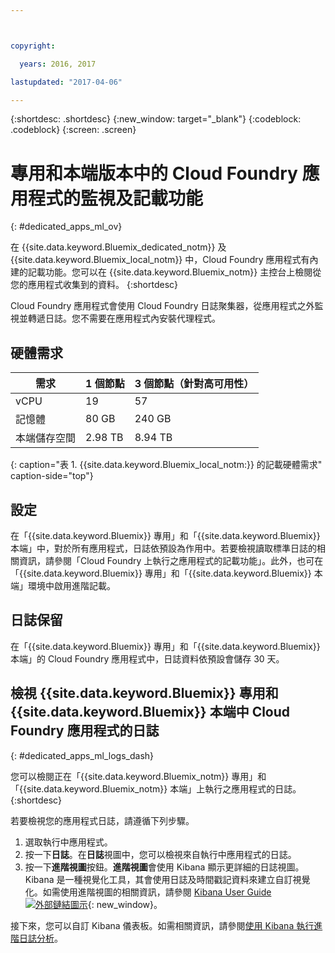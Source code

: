 ```yaml
---



copyright:

  years: 2016, 2017

lastupdated: "2017-04-06"

---
```


{:shortdesc: .shortdesc}
{:new_window: target="_blank"}
{:codeblock: .codeblock}
{:screen: .screen}

<!-- audience blue staging only begin -->

# 專用和本端版本中的 Cloud Foundry 應用程式的監視及記載功能
{: #dedicated_apps_ml_ov}


在 {{site.data.keyword.Bluemix_dedicated_notm}} 及 {{site.data.keyword.Bluemix_local_notm}} 中，Cloud Foundry 應用程式有內建的記載功能。您可以在 {{site.data.keyword.Bluemix_notm}} 主控台上檢閱從您的應用程式收集到的資料。
{:shortdesc}

Cloud Foundry 應用程式會使用 Cloud Foundry 日誌聚集器，從應用程式之外監視並轉遞日誌。您不需要在應用程式內安裝代理程式。

## 硬體需求


| **需求** |    **1 個節點**     | **3 個節點（針對高可用性）** |
|-----------------|-------------------|-------------------|
vCPU | 19 | 57 |
記憶體 | 80 GB | 240 GB |
本端儲存空間 | 2.98 TB | 8.94 TB |
{: caption="表 1. {{site.data.keyword.Bluemix_local_notm:}} 的記載硬體需求" caption-side="top"}

## 設定

在「{{site.data.keyword.Bluemix}} 專用」和「{{site.data.keyword.Bluemix}} 本端」中，對於所有應用程式，日誌依預設為作用中。若要檢視讀取標準日誌的相關資訊，請參閱「Cloud Foundry 上執行之應用程式的記載功能」。此外，也可在「{{site.data.keyword.Bluemix}} 專用」和「{{site.data.keyword.Bluemix}} 本端」環境中啟用進階記載。

## 日誌保留

在「{{site.data.keyword.Bluemix}} 專用」和「{{site.data.keyword.Bluemix}} 本端」的 Cloud Foundry 應用程式中，日誌資料依預設會儲存 30 天。

## 檢視 {{site.data.keyword.Bluemix}} 專用和 {{site.data.keyword.Bluemix}} 本端中 Cloud Foundry 應用程式的日誌
{: #dedicated_apps_ml_logs_dash}

您可以檢閱正在「{{site.data.keyword.Bluemix_notm}} 專用」和「{{site.data.keyword.Bluemix_notm}} 本端」上執行之應用程式的日誌。
{:shortdesc}

若要檢視您的應用程式日誌，請遵循下列步驟。
1. 選取執行中應用程式。
2. 按一下**日誌**。在**日誌**視圖中，您可以檢視來自執行中應用程式的日誌。
4. 按一下**進階視圖**按鈕。**進階視圖**會使用 Kibana 顯示更詳細的日誌視圖。Kibana 是一種視覺化工具，其會使用日誌及時間戳記資料來建立自訂視覺化。如需使用進階視圖的相關資訊，請參閱 [Kibana User Guide ![外部鏈結圖示](../../../icons/launch-glyph.svg "外部鏈結圖示")](https://www.elastic.co/guide/en/kibana/4.1/index.html){: new_window}。

接下來，您可以自訂 Kibana 儀表板。如需相關資訊，請參閱[使用 Kibana 執行進階日誌分析](../kibana4/analyzing_logs_Kibana.html#analyzing_logs_Kibana)。

<!-- audience blue staging only end comment -->
